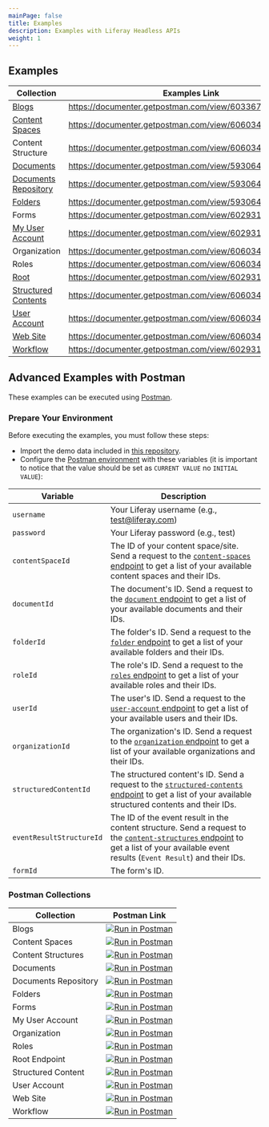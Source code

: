 ```yaml
---
mainPage: false
title: Examples
description: Examples with Liferay Headless APIs
weight: 1
---
```


## Examples

| Collection                                                       | Examples Link                                           |
|------------------------------------------------------------------|---------------------------------------------------------|
| [Blogs](/docs/content-space/blogPosts/)                          | https://documenter.getpostman.com/view/6033677/RznCpeaY |
| [Content Spaces](/docs/content-space/)                           | https://documenter.getpostman.com/view/6060345/RznBPgKy |
| Content Structure                                                | https://documenter.getpostman.com/view/6060345/RznCpeet |
| [Documents](/docs/content-space/documentsRepository/documents/)  | https://documenter.getpostman.com/view/5930647/RznFqJca |
| [Documents Repository](/docs/content-space/documentsRepository/) | https://documenter.getpostman.com/view/5930647/Rzn9sgTb |
| [Folders](/docs/content-space/documentsRepository/folders/)      | https://documenter.getpostman.com/view/5930647/RznCqeii |
| Forms                                                            | https://documenter.getpostman.com/view/6029310/RznFqdwg |
| [My User Account](/docs/my-user-account/)                        | https://documenter.getpostman.com/view/6029310/RznEMfGh |
| Organization                                                     | https://documenter.getpostman.com/view/6060345/RznFqdwm |
| Roles                                                            | https://documenter.getpostman.com/view/6060345/RznFqe2C |
| [Root](/docs/general/)                                           | https://documenter.getpostman.com/view/6029310/RznCpeaX |
| [Structured Contents](/docs/content-space/structuredContents/)   | https://documenter.getpostman.com/view/6060345/RznBPg2G |
| [User Account](/docs/user-account/)                              | https://documenter.getpostman.com/view/6060345/RznFqJTp |
| [Web Site](/docs/web-site/)                                      | https://documenter.getpostman.com/view/6060345/RznFqeB2 |
| [Workflow](/docs/my-user-account/workflow-tasks/)                | https://documenter.getpostman.com/view/6029310/RznFqdsD |

## Advanced Examples with Postman

These examples can be executed using [Postman](https://www.getpostman.com/).

### Prepare Your Environment

Before executing the examples, you must follow these steps: 

- Import the demo data included in [this repository](https://github.com/liferay-labs/headless-apio-demo).
- Configure the [Postman environment](https://learning.getpostman.com/docs/postman/environments_and_globals/manage_environments/) with these variables (it is important to notice that the value should be set as `CURRENT VALUE` no `INITIAL VALUE`):

| Variable               | Description                                                                  |
|------------------------|------------------------------------------------------------------------------|
| `username`             | Your Liferay username (e.g., test@liferay.com)                               |
| `password`             | Your Liferay password (e.g., test)                                           |
| `contentSpaceId`       | The ID of your content space/site. Send a request to the [`content-spaces` endpoint](/docs/content-space/index.html) to get a list of your available content spaces and their IDs. |
| `documentId`           | The document's ID. Send a request to the [`document` endpoint](/docs/content-space/documents-repository/documents/index.html) to get a list of your available documents and their IDs. |
| `folderId`             | The folder's ID. Send a request to the [`folder` endpoint](/docs/content-space/documents-repository/folders/index.html) to get a list of your available folders and their IDs. |
| `roleId`               | The role's ID. Send a request to the [`roles` endpoint](/docs/roles/index.html) to get a list of your available roles and their IDs. |
| `userId`               | The user's ID. Send a request to the [`user-account` endpoint](/docs/user-account/index.html) to get a list of your available users and their IDs. |
| `organizationId`       | The organization's ID. Send a request to the [`organization` endpoint](/docs/organization/index.html) to get a list of your available organizations and their IDs. |
| `structuredContentId`  | The structured content's ID. Send a request to the [`structured-contents` endpoint](/docs/content-space/structuredContents/index.html) to get a list of your available structured contents and their IDs. |
| `eventResultStructureId` | The ID of the event result in the content structure. Send a request to the [`content-structures` endpoint](/docs/content-structure/index.html) to get a list of your available event results (`Event Result`) and their IDs. |
| `formId`                 | The form's ID. | 

### Postman Collections

| Collection           | Postman Link                                                                                                         |
|----------------------|----------------------------------------------------------------------------------------------------------------------|
| Blogs                | [![Run in Postman](https://run.pstmn.io/button.svg)](https://app.getpostman.com/run-collection/323d7a1b588133b01b5d) |
| Content Spaces       | [![Run in Postman](https://run.pstmn.io/button.svg)](https://app.getpostman.com/run-collection/625390af8a347edae5c9) |
| Content Structures   | [![Run in Postman](https://run.pstmn.io/button.svg)](https://app.getpostman.com/run-collection/203e52fd8ab013b9273d) |
| Documents            | [![Run in Postman](https://run.pstmn.io/button.svg)](https://app.getpostman.com/run-collection/a46ae881ce951ee6262b) |
| Documents Repository | [![Run in Postman](https://run.pstmn.io/button.svg)](https://app.getpostman.com/run-collection/d3e58a5899c098a21ebb) |
| Folders              | [![Run in Postman](https://run.pstmn.io/button.svg)](https://app.getpostman.com/run-collection/dce4a5ad7b52311b5fb3) |
| Forms                | [![Run in Postman](https://run.pstmn.io/button.svg)](https://app.getpostman.com/run-collection/873245aeebb453e9d236) |
| My User Account      | [![Run in Postman](https://run.pstmn.io/button.svg)](https://app.getpostman.com/run-collection/d0d8c0f27a04d22ba3f7) |
| Organization         | [![Run in Postman](https://run.pstmn.io/button.svg)](https://app.getpostman.com/run-collection/a4bca01d4cea9f671e53) |
| Roles                | [![Run in Postman](https://run.pstmn.io/button.svg)](https://app.getpostman.com/run-collection/a0d85e5160b24a2c4bb8) |
| Root Endpoint        | [![Run in Postman](https://run.pstmn.io/button.svg)](https://app.getpostman.com/run-collection/4eaef9d6ba43fe179a15) |
| Structured Content   | [![Run in Postman](https://run.pstmn.io/button.svg)](https://app.getpostman.com/run-collection/fd09da20da25956af16e) |
| User Account         | [![Run in Postman](https://run.pstmn.io/button.svg)](https://app.getpostman.com/run-collection/a78d14116b6327df2199) |
| Web Site             | [![Run in Postman](https://run.pstmn.io/button.svg)](https://app.getpostman.com/run-collection/e39f58703a5b23da5375) |
| Workflow             | [![Run in Postman](https://run.pstmn.io/button.svg)](https://app.getpostman.com/run-collection/ff849ad861374e6676c3) |